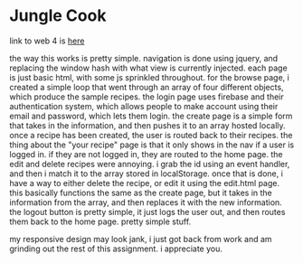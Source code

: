# Jungle Cook

link to web 4 is [here](https://in-info-web4.informatics.iupui.edu/~ramimarc/n315/jungleCook/dist/)

the way this works is pretty simple. navigation is done using jquery, and replacing the window hash with what view is currently injected. each page is just basic html, with some js sprinkled throughout. for the browse page, i created a simple loop that went through an array of four different objects, which produce the sample recipes. the login page uses firebase and their authentication system, which allows people to make account using their email and password, which lets them login. the create page is a simple form that takes in the information, and then pushes it to an array hosted locally. once a recipe has been created, the user is routed back to their recipes. the thing about the "your recipe" page is that it only shows in the nav if a user is logged in. if they are not logged in, they are routed to the home page. the edit and delete recipes were annoying. i grab the id using an event handler, and then i match it to the array stored in localStorage. once that is done, i have a way to either delete the recipe, or edit it using the edit.html page. this basically functions the same as the create page, but it takes in the information from the array, and then replaces it with the new information. the logout button is pretty simple, it just logs the user out, and then routes them back to the home page. pretty simple stuff.

my responsive design may look jank, i just got back from work and am grinding out the rest of this assignment. i appreciate you.
